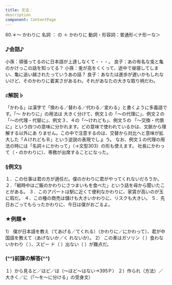 ```yaml
---
title: 文法：
description
component: ContentPage
---
```



60.＊～ かわりに
名詞 ： の ＋ かわりに
動詞・形容詞：普通形＜ナ形ーな＞  
### ♪会話♪
小孫：頑張ってるのに日本語が上達しなくて・・・。 良子：あの有名な兎と亀のかけっこの話を知ってる？ 小孫：兎が高をくくって、途中で昼寝してしまい、亀に追い越されたっていうあの話？
良子：あなたは進歩が遅いかもしれないけど、そのかわりに着実さがあるわ。それがあなたの大きな取り柄だわ。
### ♯解説♭
「かわる」は漢字で「換わる／替わる／代わる／変わる」と書くように多義語です。「～ かわりに」の用法は 大きく分けて、例文１の「～の代理に」、例文２の「～の代理・代替に」、例文３、４の「～けれども」、例文５の
「～交換・代償に」という四つの意味に分かれます。どの意味で使われているかは、文脈から理解する以外にあ りません。この中で注意するのは、交替から対比へと意味が拡大した「ＡけれどもＢ」という逆説の表現でしょ う。
なお、例文１の代理の用法の時には「名詞＋にかわって」（→文型303）の形も使えます。 社長にかわって（・のかわりに）、専務が出席することになった。
### §例文§
１．この仕事は君の方が適任だ。僕のかわりに君がやってくれないだろうか。
２．「戦時中はご飯のかわりにさつまいもを食べた」という話を母から聞いたことがある。
３．このアパートは駅に近くて便利なかわりに、家賃が高いのが玉に瑕だ。
４．この種の商売は儲けも大きいかわりに、リスクも大きい。
５．先日おごってもらったかわりに、今日は僕がおごるよ。
### ★例題★
1） 僕が日本語を教え（てあげる／てくれる）（かわりに／にかわって）、君が中国語を教えて（あげないか／く
れないか）。
2） この車はガソリン（ ）食わないかわり（ ）、スピー ド（ ）出ない（ ）が難点だ。
### (^^)前課の解答(^^)
１）から見ると／ほど／は（～ほど～はない→395Ｐ）
２）作られ（方法）／大きく／に（「～を～に分ける」の受身文）
